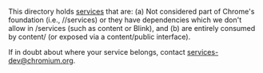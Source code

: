This directory holds [services](/services) that are:
(a) Not considered part of Chrome's foundation (i.e., //services) or they have dependencies which we don't allow in /services (such as content or Blink), and
(b) are entirely consumed by content/ (or exposed via a content/public interface).

If in doubt about where your service belongs, contact services-dev@chromium.org.
